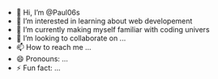 - 👋 Hi, I’m @Paul06s
- 👀 I’m interested in learning about web developement 
- 🌱 I’m currently making myself familiar with coding univers
- 💞️ I’m looking to collaborate on ...
- 📫 How to reach me ...
- 😄 Pronouns: ...
- ⚡ Fun fact: ...

<!---
Paul06s/Paul06s is a ✨ special ✨ repository because its `README.md` (this file) appears on your GitHub profile.
You can click the Preview link to take a look at your changes.
--->
